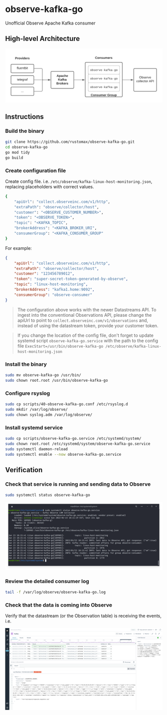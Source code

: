 # observe-kafka-go

Unofficial Observe Apache Kafka consumer

## High-level Architecture

![Architecture](./screenshots/architecture.png)

## Instructions

### Build the binary

```sh
git clone https://github.com/rustomax/observe-kafka-go.git
cd observe-kafka-go
go mod tidy
go build
```

### Create configuration file

Create config file. i.e. `/etc/observe/kafka-linux-host-monitoring.json`, replacing placeholders with correct values.

```sh
{
    "apiUrl": "collect.observeinc.com/v1/http",
    "extraPath": "observe/collector/host",
    "customer": "<OBSERVE_CUSTOMER_NUMBER>",
    "token": "<OBSERVE_TOKEN>",
    "topic": "<KAFKA_TOPIC",
    "brokerAddress": "<KAFKA_BROKER_URI",
    "consumerGroup": "<KAFKA_CONSUMER_GROUP"    
}
```

For example:

```json
{
    "apiUrl": "collect.observeinc.com/v1/http",
    "extraPath": "observe/collector/host",
    "customer": "123456789012",
    "token": "super-secret-token-generated-by-observe",
    "topic": "linux-host-monitoring",
    "brokerAddress": "kafka1.home:9092",
    "consumerGroup": "observe-consumer"
}
```

> The configuration above works with the newer Datastreams API. To ingest into the conventional Observations API, please change the apiUrl to point to `collect.observeinc.com/v1/observations` and, instead of using the datastream token, provide your customer token.

> If you change the location of the config file, don't forget to update systemd script `observe-kafka-go.service` with the path to the config file `ExecStart=/usr/bin/observe-kafka-go /etc/observe/kafka-linux-host-monitoring.json`

### Install the binary

```sh
sudo mv observe-kafka-go /usr/bin/
sudo chown root.root /usr/bin/observe-kafka-go
```

### Configure rsyslog
```sh
sudo cp scripts/40-observe-kafka-go.conf /etc/rsyslog.d
sudo mkdir /var/log/observe/
sudo chown syslog.adm /var/log/observe/
```

### Install systemd service

```sh
sudo cp scripts/observe-kafka-go.service /etc/systemd/system/
sudo chown root.root /etc/systemd/system/observe-kafka-go.service
sudo systemctl daemon-reload
sudo systemctl enable --now observe-kafka-go.service
```

## Verification

### Check that service is running and sending data to Observe

```sh
sudo systemctl status observe-kafka-go
```

![Consumer-Service](./screenshots/consumer-service.png)

### Review the detailed consumer log

```sh
tail -f /var/log/observe/observe-kafka-go.log
```

### Check that the data is coming into Observe

Verify that the datastream (or the Observation table) is receiving the events, i.e.

![Datastream](./screenshots/datastream.png)